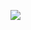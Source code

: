 ![](https://bat.bing.com/action/0?ti=56018282&Ver=2&mid=c1fb4f4c-4652-4897-b49e-ba9afa7afa4d&sid=201ffde0635411ee902411d77b750559&vid=20202bf0635411ee9ac03f2e618b0b9f&vids=0&msclkid=N&pi=0&lg=en-US&sw=800&sh=600&sc=24&nwd=1&tl=Shortform%20%7C%2021%20Lessons%20for%20the%2021st%20Century&p=https%3A%2F%2Fwww.shortform.com%2Fapp%2Fbook%2F21-lessons-for-the-21st-century%2Fexercise-what-role-do-communities-play-in-your-life&r=&lt=416&evt=pageLoad&sv=1&rn=904175)
